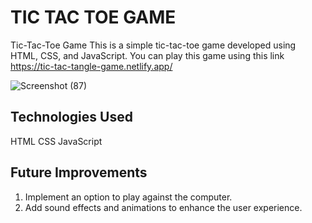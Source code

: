 # TIC TAC TOE GAME

Tic-Tac-Toe Game
This is a simple tic-tac-toe game developed using HTML, CSS, and JavaScript.  You can play this game using this link https://tic-tac-tangle-game.netlify.app/

![Screenshot (87)](https://user-images.githubusercontent.com/90920262/226380399-e32b55c6-7a61-4b83-bd55-d0ea89abcc40.png)


## Technologies Used
HTML
CSS
JavaScript

## Future Improvements
1. Implement an option to play against the computer.
2. Add sound effects and animations to enhance the user experience.